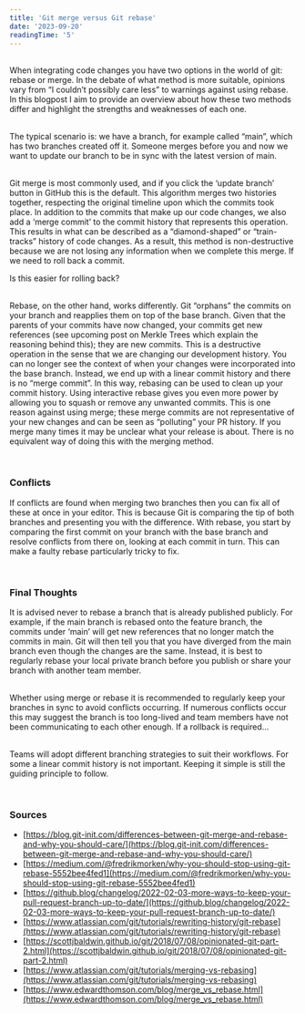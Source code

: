 ```yaml
---
title: 'Git merge versus Git rebase'
date: '2023-09-20'
readingTime: '5'
---
```


&nbsp;  
When integrating code changes you have two options in the world of git: rebase or merge. In the debate of what method is more suitable, opinions vary from “I couldn’t possibly care less” to warnings against using rebase. In this blogpost I aim to provide an overview about how these two methods differ and highlight the strengths and weaknesses of each one. 

&nbsp;  
The typical scenario is: we have a branch, for example called “main”, which has two branches created off it. Someone merges before you and now we want to update our branch to be in sync with the latest version of main. 

&nbsp;  
Git merge is most commonly used, and if you click the ‘update branch’ button in GitHub this is the default. This algorithm merges two histories together, respecting the original timeline upon which the commits took place. In addition to the commits that make up our code changes, we also add a ‘merge commit’ to the commit history that represents this operation. This results in what can be described as a “diamond-shaped” or “train-tracks” history of code changes. As a result, this method is non-destructive because we are not losing any information when we complete this merge. If we need to roll back a commit.

Is this easier for rolling back? 

&nbsp;  
Rebase, on the other hand, works differently. Git “orphans” the commits on your branch and reapplies them on top of the base branch. Given that the parents of your commits have now changed, your commits get new references (see upcoming post on Merkle Trees which explain the reasoning behind this); they are new commits. This is a destructive operation in the sense that we are changing our development history. You can no longer see the context of when your changes were incorporated into the base branch. Instead, we end up with a linear commit history and there is no “merge commit”. In this way, rebasing can be used to clean up your commit history. Using interactive rebase gives you even more power by allowing you to squash or remove any unwanted commits. This is one reason against using merge; these merge commits are not representative of your new changes and can be seen as “polluting” your PR history. If you merge many times it may be unclear what your release is about. There is no equivalent way of doing this with the merging method.

&nbsp;  
### **Conflicts**
If conflicts are found when merging two branches then you can fix all of these at once in your editor. This is because Git is comparing the tip of both branches and presenting you with the difference. With rebase, you start by comparing the first commit on your branch with the base branch and resolve conflicts from there on, looking at each commit in turn. This can make a faulty rebase particularly tricky to fix. 

&nbsp;  
### **Final Thoughts**
It is advised never to rebase a branch that is already published publicly. For example, if the main branch is rebased onto the feature branch, the commits under ‘main’ will get new references that no longer match the commits in main. Git will then tell you that you have diverged from the main branch even though the changes are the same. Instead, it is best to regularly rebase your local private branch before you publish or share your branch with another team member.

&nbsp;  
Whether using merge or rebase it is recommended to regularly keep your branches in sync to avoid conflicts occurring. If numerous conflicts occur this may suggest the branch is too long-lived and team members have not been communicating to each other enough. If a rollback is required...

&nbsp;  
Teams will adopt different branching strategies to suit their workflows. For some a linear commit history is not important. Keeping it simple is still the guiding principle to follow.

&nbsp;  
### **Sources**
* [https://blog.git-init.com/differences-between-git-merge-and-rebase-and-why-you-should-care/](https://blog.git-init.com/differences-between-git-merge-and-rebase-and-why-you-should-care/)
* [https://medium.com/@fredrikmorken/why-you-should-stop-using-git-rebase-5552bee4fed1](https://medium.com/@fredrikmorken/why-you-should-stop-using-git-rebase-5552bee4fed1)
* [https://github.blog/changelog/2022-02-03-more-ways-to-keep-your-pull-request-branch-up-to-date/](https://github.blog/changelog/2022-02-03-more-ways-to-keep-your-pull-request-branch-up-to-date/)
* [https://www.atlassian.com/git/tutorials/rewriting-history/git-rebase](https://www.atlassian.com/git/tutorials/rewriting-history/git-rebase)
* [https://scottjbaldwin.github.io/git/2018/07/08/opinionated-git-part-2.html](https://scottjbaldwin.github.io/git/2018/07/08/opinionated-git-part-2.html)
* [https://www.atlassian.com/git/tutorials/merging-vs-rebasing](https://www.atlassian.com/git/tutorials/merging-vs-rebasing)
* [https://www.edwardthomson.com/blog/merge_vs_rebase.html](https://www.edwardthomson.com/blog/merge_vs_rebase.html)

